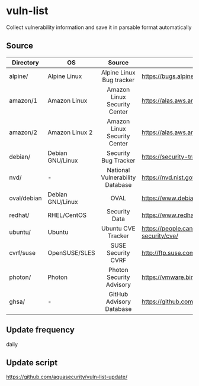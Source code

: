 # vuln-list
Collect vulnerability information and save it in parsable format automatically

## Source

| Directory   | OS               |              Source             | URL                                                 |
|-------------|------------------|:-------------------------------:|-----------------------------------------------------|
| alpine/     | Alpine Linux     | Alpine Linux Bug tracker        | https://bugs.alpinelinux.org/projects/alpine/issues |
| amazon/1    | Amazon Linux     | Amazon Linux Security Center    | https://alas.aws.amazon.com/                        |
| amazon/2    | Amazon Linux 2   | Amazon Linux Security Center    | https://alas.aws.amazon.com/alas2.html              |
| debian/     | Debian GNU/Linux | Security Bug Tracker            | https://security-tracker.debian.org/tracker/        |
| nvd/        | -                | National Vulnerability Database | https://nvd.nist.gov/                               |
| oval/debian | Debian GNU/Linux | OVAL                            | https://www.debian.org/security/oval/               |
| redhat/     | RHEL/CentOS      | Security Data                   | https://www.redhat.com/security/data/metrics/       |
| ubuntu/     | Ubuntu           | Ubuntu CVE Tracker              | https://people.canonical.com/~ubuntu-security/cve/  |
| cvrf/suse   | OpenSUSE/SLES    | SUSE Security CVRF              | http://ftp.suse.com/pub/projects/security/cvrf/     |
| photon/     | Photon           | Photon Security Advisory        | https://vmware.bintray.com/photon_cve_metadata/     |
| ghsa/       | -                | GitHub Advisory Database        | https://github.com/advisories/                      |

## Update frequency
daily

## Update script
https://github.com/aquasecurity/vuln-list-update/

